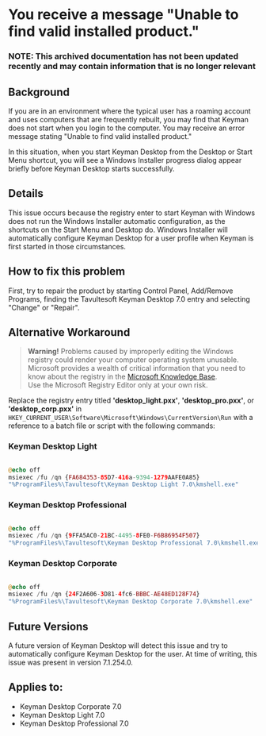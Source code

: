 # You receive a message "Unable to find valid installed product."

### **NOTE**: This archived documentation has not been updated recently and may contain information that is no longer relevant

## Background

If you are in an environment where the typical user has a roaming account and uses computers that are frequently rebuilt, you may find that Keyman does not start when you login to the computer.  You may receive an error message stating "Unable to find valid installed product."

In this situation, when you start Keyman Desktop from the Desktop or Start Menu shortcut, you will see a Windows Installer progress dialog appear briefly before Keyman Desktop starts successfully.

## Details

This issue occurs because the registry enter to start Keyman with Windows does not run the Windows Installer automatic configuration, as the shortcuts on the Start Menu and Desktop do.  Windows Installer will automatically configure Keyman Desktop for a user profile when Keyman is first started in those circumstances.

## How to fix this problem

First, try to repair the product by starting Control Panel, Add/Remove Programs, finding the Tavultesoft Keyman Desktop 7.0 entry and selecting "Change" or "Repair".

## Alternative Workaround

> **Warning!** Problems caused by improperly editing the Windows registry could render your computer operating system unusable. Microsoft provides a wealth of critical information that you need to know about the registry in the [Microsoft Knowledge Base](http://support.microsoft.com/support).  
Use the Microsoft Registry Editor only at your own risk.

Replace the registry entry titled **'desktop_light.pxx'**, **'desktop_pro.pxx'**, or **'desktop_corp.pxx'** in `HKEY_CURRENT_USER\Software\Microsoft\Windows\CurrentVersion\Run` with a reference to a batch file or script with the following commands:

### Keyman Desktop Light

```php

@echo off
msiexec /fu /qn {FA684353-85D7-416a-9394-1279AAFE0A85}
"%ProgramFiles%\Tavultesoft\Keyman Desktop Light 7.0\kmshell.exe"
```

### Keyman Desktop Professional

```php

@echo off
msiexec /fu /qn {9FFA5AC0-21BC-4495-8FE0-F6B86954F507}
"%ProgramFiles%\Tavultesoft\Keyman Desktop Professional 7.0\kmshell.exe"
```

### Keyman Desktop Corporate

```php

@echo off
msiexec /fu /qn {24F2A606-3D81-4fc6-BBBC-AE48ED128F74}
"%ProgramFiles%\Tavultesoft\Keyman Desktop Corporate 7.0\kmshell.exe"
```

## Future Versions

A future version of Keyman Desktop will detect this issue and try to automatically configure Keyman Desktop for the user.  At time of writing, this issue was present in version 7.1.254.0.

## Applies to:
 * Keyman Desktop Corporate 7.0
 * Keyman Desktop Light 7.0
 * Keyman Desktop Professional 7.0
